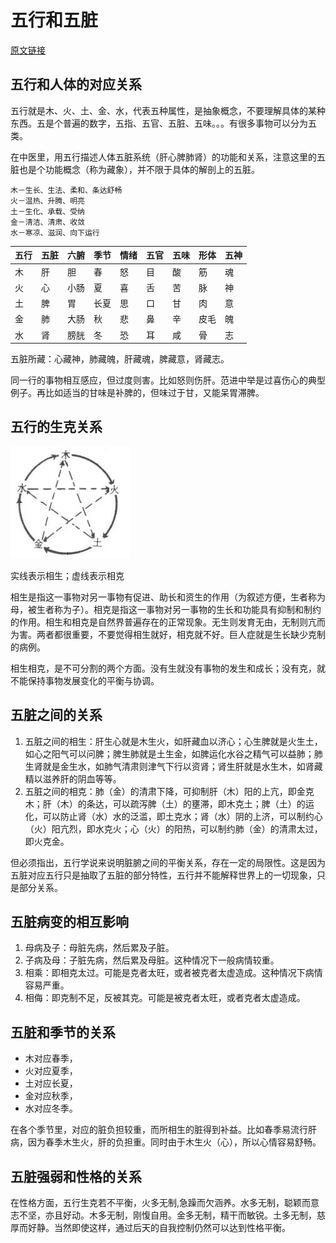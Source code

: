 # 五行和五脏

[原文链接](http://bjtime.cn/info/view.asp?id=68)

## 五行和人体的对应关系

五行就是木、火、土、金、水，代表五种属性，是抽象概念，不要理解具体的某种东西。五是个普遍的数字，五指、五官、五脏、五味。。。有很多事物可以分为五类。

在中医里，用五行描述人体五脏系统（肝心脾肺肾）的功能和关系，注意这里的五脏也是个功能概念（称为藏象），并不限于具体的解剖上的五脏。

    木－生长、生法、柔和、条达舒畅
    火－温热、升腾、明亮
    土－生化、承载、受纳
    金－清洁、清肃、收敛
    水－寒凉、滋润、向下运行
    
|五行|五脏|六腑|季节|情绪|五官|五味|形体|五神|
|:---|:---|:---|:---|:---|:---|:---|:---|---|
|木|肝|胆|春|怒|目|酸|筋|魂|
|火|心|小肠|夏|喜|舌|苦|脉|神|
|土|脾|胃|长夏|思|口|甘|肉|意|
|金|肺|大肠|秋|悲|鼻|辛|皮毛|魄|
|水|肾|膀胱|冬|恐|耳|咸|骨|志|

五脏所藏：心藏神，肺藏魄，肝藏魂，脾藏意，肾藏志。

同一行的事物相互感应，但过度则害。比如怒则伤肝。范进中举是过喜伤心的典型例子。再比如适当的甘味是补脾的，但味过于甘，又能呆胃滞脾。
 
## 五行的生克关系

![五行生克图](五行生克.jpg)

实线表示相生；虚线表示相克
 
相生是指这一事物对另一事物有促进、助长和资生的作用（为叙述方便，生者称为母，被生者称为子）。相克是指这一事物对另一事物的生长和功能具有抑制和制约的作用。相生和相克是自然界普遍存在的正常现象。无生则发育无由，无制则亢而为害。两者都很重要，不要觉得相生就好，相克就不好。巨人症就是生长缺少克制的病例。

相生相克，是不可分割的两个方面。没有生就没有事物的发生和成长；没有克，就不能保持事物发展变化的平衡与协调。

## 五脏之间的关系

1. 五脏之间的相生：肝生心就是木生火，如肝藏血以济心；心生脾就是火生土，如心之阳气可以问脾；脾生肺就是土生金，如脾运化水谷之精气可以益肺；肺生肾就是金生水，如肺气清肃则津气下行以资肾；肾生肝就是水生木，如肾藏精以滋养肝的阴血等等。
2. 五脏之间的相克：肺（金）的清肃下降，可抑制肝（木）阳的上亢，即金克木；肝（木）的条达，可以疏泻脾（土）的壅滞，即木克土；脾（土）的运化，可以防止肾（水）水的泛滥，即土克水；肾（水）阴的上济，可以制约心（火）阳亢烈，即水克火；心（火）的阳热，可以制约肺（金）的清肃太过，即火克金。

但必须指出，五行学说来说明脏腑之间的平衡关系，存在一定的局限性。这是因为五脏对应五行只是抽取了五脏的部分特性，五行并不能解释世界上的一切现象，只是部分关系。
     
## 五脏病变的相互影响

1. 母病及子：母脏先病，然后累及子脏。
2. 子病及母：子脏先病，然后累及母脏。这种情况下一般病情较重。
3. 相乘：即相克太过。可能是克者太旺，或者被克者太虚造成。这种情况下病情容易严重。
4. 相侮：即克制不足，反被其克。可能是被克者太旺，或者克者太虚造成。
    
## 五脏和季节的关系

- 木对应春季，
- 火对应夏季，
- 土对应长夏，
- 金对应秋季，
- 水对应冬季。

在各个季节里，对应的脏负担较重，而所相生的脏得到补益。比如春季易流行肝病，因为春季木生火，肝的负担重。同时由于木生火（心），所以心情容易舒畅。
 
## 五脏强弱和性格的关系

在性格方面，五行生克若不平衡，火多无制,急躁而欠涵养。水多无制，聪颖而意志不坚，亦且好动。木多无制，刚愎自用。金多无制，精干而敏锐。土多无制，慈厚而好静。当然即使这样，通过后天的自我控制仍然可以达到性格平衡。
